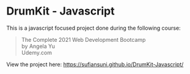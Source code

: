 # DrumKit - Javascript

This is a javascript focused project done during the following course:

> The Complete 2021 Web Development Bootcamp \
> by Angela Yu \
> Udemy.com

View the project here: https://sufiansuni.github.io/DrumKit-Javascript/
